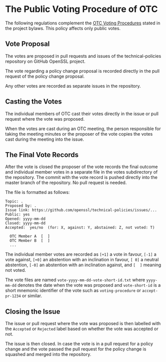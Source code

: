 The Public Voting Procedure of OTC
==================================

The following regulations complement the [OTC Voting Procedures] stated
in the project bylaws. This policy affects only public votes.

[OTC Voting Procedures]: https://www.openssl.org/policies/omc-bylaws.html#otc-voting

Vote Proposal
-------------

The votes are proposed in pull requests and issues of the technical-policies
repository on GitHub OpenSSL project.

The vote regarding a policy change proposal is recorded directly in the
pull request of the policy change proposal.

Any other votes are recorded as separate issues in the repository.

Casting the Votes
-----------------

The individual members of OTC cast their votes directly in the issue or
pull request where the vote was proposed.

When the votes are cast during an OTC meeting, the person responsible for
taking the meeting minutes or the proposer of the vote copies the votes
cast during the meeting into the issue.

The Final Vote Records
----------------------

After the vote is closed the proposer of the vote records the final outcome
and individual member votes in a separate file in the votes subdirectory of
the repository. The commit with the vote record is pushed directly into
the master branch of the repository. No pull request is needed.

The file is formatted as follows:

```
Topic: .
Proposed by: .
Issue link: https://github.com/openssl/technical-policies/issues/...
Public: yes
Opened: yyyy-mm-dd
Closed: yyyy-mm-dd
Accepted:  yes/no  (for: X, against: Y, abstained: Z, not voted: T)

  OTC Member A  [  ]
  OTC Member B  [  ]
  ...
```

The individual member votes are recorded as `[+1]` a vote in favour, `[-1]`
a vote against, `[+0]` an abstention with an inclination in favour,
`[ 0]` a neutral abstention, `[-0]` an abstention with an inclination
against, and `[  ]` meaning not voted.

The vote files are named `vote-yyyy-mm-dd-vote-short-id.txt` where `yyyy-mm-dd`
denotes the date when the vote was proposed and `vote-short-id` is a short
mnemonic identifier of the vote such as `voting-procedure` or `accept-pr-1234`
or similar.

Closing the Issue
-----------------

The issue or pull request where the vote was proposed is then labelled with
the `Accepted` or `Rejected` label based on whether the vote was accepted or
not.

The issue is then closed. In case the vote is in a pull request for a policy
change and the vote passed the pull request for the policy change is squashed
and merged into the repository.
